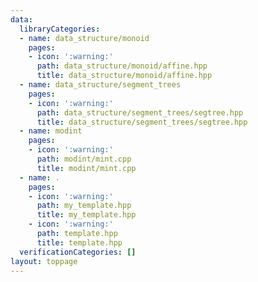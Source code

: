 ```yaml
---
data:
  libraryCategories:
  - name: data_structure/monoid
    pages:
    - icon: ':warning:'
      path: data_structure/monoid/affine.hpp
      title: data_structure/monoid/affine.hpp
  - name: data_structure/segment_trees
    pages:
    - icon: ':warning:'
      path: data_structure/segment_trees/segtree.hpp
      title: data_structure/segment_trees/segtree.hpp
  - name: modint
    pages:
    - icon: ':warning:'
      path: modint/mint.cpp
      title: modint/mint.cpp
  - name: .
    pages:
    - icon: ':warning:'
      path: my_template.hpp
      title: my_template.hpp
    - icon: ':warning:'
      path: template.hpp
      title: template.hpp
  verificationCategories: []
layout: toppage
---
```

